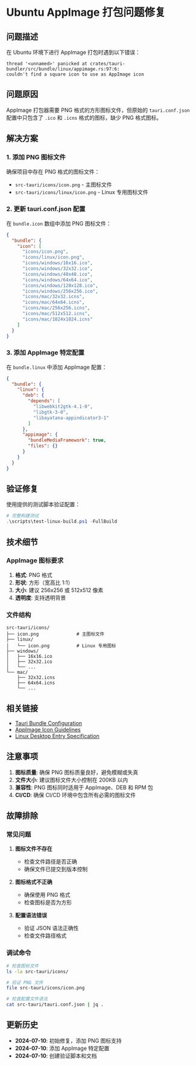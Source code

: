 # Ubuntu AppImage 打包问题修复

## 问题描述

在 Ubuntu 环境下进行 AppImage 打包时遇到以下错误：

```
thread '<unnamed>' panicked at crates/tauri-bundler/src/bundle/linux/appimage.rs:97:6:
couldn't find a square icon to use as AppImage icon
```

## 问题原因

AppImage 打包器需要 PNG 格式的方形图标文件，但原始的 `tauri.conf.json` 配置中只包含了 `.ico` 和 `.icns` 格式的图标，缺少 PNG 格式图标。

## 解决方案

### 1. 添加 PNG 图标文件

确保项目中存在 PNG 格式的图标文件：
- `src-tauri/icons/icon.png` - 主图标文件
- `src-tauri/icons/linux/icon.png` - Linux 专用图标文件

### 2. 更新 tauri.conf.json 配置

在 `bundle.icon` 数组中添加 PNG 图标文件：

```json
{
  "bundle": {
    "icon": [
      "icons/icon.png",
      "icons/linux/icon.png",
      "icons/windows/16x16.ico",
      "icons/windows/32x32.ico",
      "icons/windows/48x48.ico",
      "icons/windows/64x64.ico",
      "icons/windows/128x128.ico",
      "icons/windows/256x256.ico",
      "icons/mac/32x32.icns",
      "icons/mac/64x64.icns",
      "icons/mac/256x256.icns",
      "icons/mac/512x512.icns",
      "icons/mac/1024x1024.icns"
    ]
  }
}
```

### 3. 添加 AppImage 特定配置

在 `bundle.linux` 中添加 AppImage 配置：

```json
{
  "bundle": {
    "linux": {
      "deb": {
        "depends": [
          "libwebkit2gtk-4.1-0",
          "libgtk-3-0",
          "libayatana-appindicator3-1"
        ]
      },
      "appimage": {
        "bundleMediaFramework": true,
        "files": {}
      }
    }
  }
}
```

## 验证修复

使用提供的测试脚本验证配置：

```powershell
# 完整构建测试
.\scripts\test-linux-build.ps1 -FullBuild
```

## 技术细节

### AppImage 图标要求

1. **格式**: PNG 格式
2. **形状**: 方形（宽高比 1:1）
3. **大小**: 建议 256x256 或 512x512 像素
4. **透明度**: 支持透明背景

### 文件结构

```
src-tauri/icons/
├── icon.png              # 主图标文件
├── linux/
│   └── icon.png          # Linux 专用图标
├── windows/
│   ├── 16x16.ico
│   ├── 32x32.ico
│   └── ...
└── mac/
    ├── 32x32.icns
    ├── 64x64.icns
    └── ...
```

## 相关链接

- [Tauri Bundle Configuration](https://tauri.app/v1/api/config#bundleconfig)
- [AppImage Icon Guidelines](https://docs.appimage.org/packaging-guide/manual.html#icon)
- [Linux Desktop Entry Specification](https://specifications.freedesktop.org/desktop-entry-spec/desktop-entry-spec-latest.html)

## 注意事项

1. **图标质量**: 确保 PNG 图标质量良好，避免模糊或失真
2. **文件大小**: 建议图标文件大小控制在 200KB 以内
3. **兼容性**: PNG 图标同时适用于 AppImage、DEB 和 RPM 包
4. **CI/CD**: 确保 CI/CD 环境中包含所有必需的图标文件

## 故障排除

### 常见问题

1. **图标文件不存在**
   - 检查文件路径是否正确
   - 确保文件已提交到版本控制

2. **图标格式不正确**
   - 确保使用 PNG 格式
   - 检查图标是否为方形

3. **配置语法错误**
   - 验证 JSON 语法正确性
   - 检查文件路径格式

### 调试命令

```bash
# 检查图标文件
ls -la src-tauri/icons/

# 验证 PNG 文件
file src-tauri/icons/icon.png

# 检查配置文件语法
cat src-tauri/tauri.conf.json | jq .
```

## 更新历史

- **2024-07-10**: 初始修复，添加 PNG 图标支持
- **2024-07-10**: 添加 AppImage 特定配置
- **2024-07-10**: 创建验证脚本和文档
